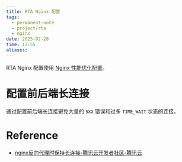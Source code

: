 ```yaml
---
title: RTA Nginx 配置
tags:
  - permanent-note
  - project/rta
  - nginx
date: 2025-02-28
time: 17:55
aliases:
---
```

RTA Nginx 配置使用 [Nginx 性能优化配置](Nginx%20性能优化配置.md)。

# 配置前后端长连接

通过配置前后端长连接避免大量的 `5XX` 错误和过多 `TIME_WAIT` 状态的连接。

# Reference
* [nginx反向代理时保持长连接-腾讯云开发者社区-腾讯云](https://cloud.tencent.com/developer/article/1832932)